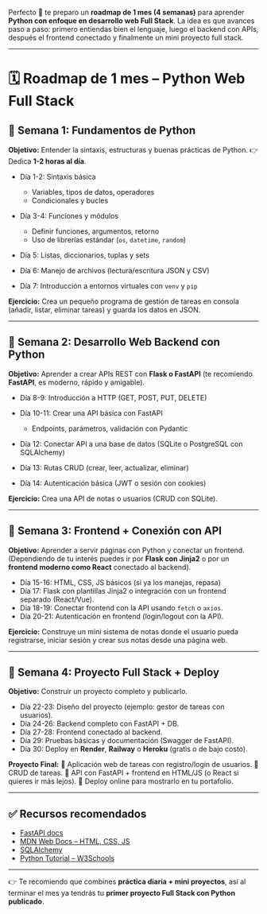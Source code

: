 Perfecto 🚀 te preparo un **roadmap de 1 mes (4 semanas)** para aprender **Python con enfoque en desarrollo web Full Stack**. La idea es que avances paso a paso: primero entiendas bien el lenguaje, luego el backend con APIs, después el frontend conectado y finalmente un mini proyecto full stack.

---

# 🗓 Roadmap de 1 mes – Python Web Full Stack

## 📌 Semana 1: Fundamentos de Python

**Objetivo:** Entender la sintaxis, estructuras y buenas prácticas de Python.
👉 Dedica **1-2 horas al día**.

* Día 1-2: Sintaxis básica

  * Variables, tipos de datos, operadores
  * Condicionales y bucles
* Día 3-4: Funciones y módulos

  * Definir funciones, argumentos, retorno
  * Uso de librerías estándar (`os`, `datetime`, `random`)
* Día 5: Listas, diccionarios, tuplas y sets
* Día 6: Manejo de archivos (lectura/escritura JSON y CSV)
* Día 7: Introducción a entornos virtuales con `venv` y `pip`

**Ejercicio:** Crea un pequeño programa de gestión de tareas en consola (añadir, listar, eliminar tareas) y guarda los datos en JSON.

---

## 📌 Semana 2: Desarrollo Web Backend con Python

**Objetivo:** Aprender a crear APIs REST con **Flask o FastAPI** (te recomiendo **FastAPI**, es moderno, rápido y amigable).

* Día 8-9: Introducción a HTTP (GET, POST, PUT, DELETE)
* Día 10-11: Crear una API básica con FastAPI

  * Endpoints, parámetros, validación con Pydantic
* Día 12: Conectar API a una base de datos (SQLite o PostgreSQL con SQLAlchemy)
* Día 13: Rutas CRUD (crear, leer, actualizar, eliminar)
* Día 14: Autenticación básica (JWT o sesión con cookies)

**Ejercicio:** Crea una API de notas o usuarios (CRUD con SQLite).

---

## 📌 Semana 3: Frontend + Conexión con API

**Objetivo:** Aprender a servir páginas con Python y conectar un frontend.
(Dependiendo de tu interés puedes ir por **Flask con Jinja2** o por un **frontend moderno como React** conectado al backend).

* Día 15-16: HTML, CSS, JS básicos (si ya los manejas, repasa)
* Día 17: Flask con plantillas Jinja2 o integración con un frontend separado (React/Vue).
* Día 18-19: Conectar frontend con la API usando `fetch` o `axios`.
* Día 20-21: Autenticación en frontend (login/logout con la API).

**Ejercicio:** Construye un mini sistema de notas donde el usuario pueda registrarse, iniciar sesión y crear sus notas desde una página web.

---

## 📌 Semana 4: Proyecto Full Stack + Deploy

**Objetivo:** Construir un proyecto completo y publicarlo.

* Día 22-23: Diseño del proyecto (ejemplo: gestor de tareas con usuarios).
* Día 24-26: Backend completo con FastAPI + DB.
* Día 27-28: Frontend conectado al backend.
* Día 29: Pruebas básicas y documentación (Swagger de FastAPI).
* Día 30: Deploy en **Render**, **Railway** o **Heroku** (gratis o de bajo costo).

**Proyecto Final:**
🔹 Aplicación web de tareas con registro/login de usuarios.
🔹 CRUD de tareas.
🔹 API con FastAPI + frontend en HTML/JS (o React si quieres ir más lejos).
🔹 Deploy online para mostrarlo en tu portafolio.

---

## ✅ Recursos recomendados

* [FastAPI docs](https://fastapi.tiangolo.com/)
* [MDN Web Docs – HTML, CSS, JS](https://developer.mozilla.org/es/)
* [SQLAlchemy](https://www.sqlalchemy.org/)
* [Python Tutorial – W3Schools](https://www.w3schools.com/python/)

---

👉 Te recomiendo que combines **práctica diaria + mini proyectos**, así al terminar el mes ya tendrás tu **primer proyecto Full Stack con Python publicado**.
